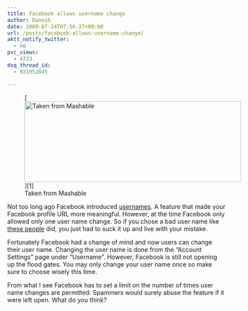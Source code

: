 ```yaml
---
title: Facebook allows username change
author: Danesh
date: 2009-07-24T07:56:27+00:00
url: /posts/facebook-allows-username-change/
aktt_notify_twitter:
  - no
pvc_views:
  - 4723
dsq_thread_id:
  - 931952045

---
```

<figure id="attachment_1682" aria-describedby="caption-attachment-1682" style="width: 500px" class="wp-caption alignnone">[<img loading="lazy" class="size-medium wp-image-1682" title="fb-namechange" src="/wp-content/uploads/2009/07/fb-namechange-500x186.jpg" alt="Taken from Mashable" width="500" height="186" srcset="/wp-content/uploads/2009/07/fb-namechange-500x186.jpg 500w, /wp-content/uploads/2009/07/fb-namechange.jpg 603w" sizes="(max-width: 500px) 100vw, 500px" />][1]<figcaption id="caption-attachment-1682" class="wp-caption-text">Taken from Mashable</figcaption></figure>

Not too long ago Facebook introduced [usernames][2]. A feature that made your Facebook profile URL more meaningful. However, at the time Facebook only allowed only one user name change. So if you chose a bad user name like [these people][3] did, you just had to suck it up and live with your mistake.

Fortunately Facebook had a change of mind and now users can change their user name. Changing the user name is done from the &#8220;Account Settings&#8221; page under &#8220;Username&#8221;. However, Facebook is still not opening up the flood gates. You may only change your user name once so make sure to choose wisely this time.

From what I see Facebook has to set a limit on the number of times user name changes are permitted. Spammers would surely abuse the feature if it were left open. What do you think?

 [1]: http://mashable.com/2009/07/23/change-facebook-username/
 [2]: /posts/facebook-adds-usernames/
 [3]: http://mashable.com/2009/06/13/silliest-facebook-vanity-urls/